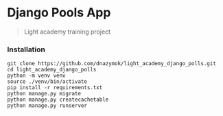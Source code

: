# Django Pools App

> Light academy training project

### Installation

```pycon
git clone https://github.com/dnazymok/light_academy_django_polls.git
cd light_academy_django_polls
python -m venv venv
source ./venv/bin/activate
pip install -r requirements.txt
python manage.py migrate
python manage.py createcachetable 
python manage.py runserver
```